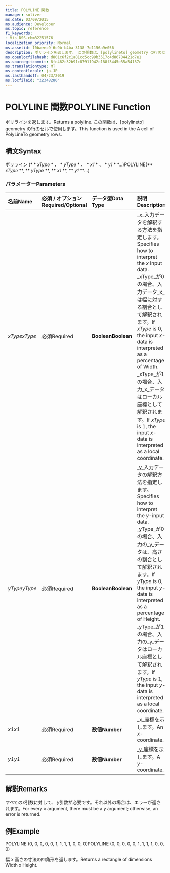 ```yaml
---
title: POLYLINE 関数
manager: soliver
ms.date: 03/09/2015
ms.audience: Developer
ms.topic: reference
f1_keywords:
- Vis_DSS.chm82251576
localization_priority: Normal
ms.assetid: 10baeec9-6c9b-b4ba-3138-7d1156a9e056
description: ポリラインを返します。 この関数は、[polylineto] geometry の行のセルで使用します。
ms.openlocfilehash: d801c6f2c1a81cc5cc99b3517c4d86784421d7e1
ms.sourcegitcommit: 8fe462c32b91c87911942c188f3445e85a54137c
ms.translationtype: MT
ms.contentlocale: ja-JP
ms.lasthandoff: 04/23/2019
ms.locfileid: "32348280"
---
```

# <a name="polyline-function"></a><span data-ttu-id="dba4d-104">POLYLINE 関数</span><span class="sxs-lookup"><span data-stu-id="dba4d-104">POLYLINE Function</span></span>

<span data-ttu-id="dba4d-105">ポリラインを返します。</span><span class="sxs-lookup"><span data-stu-id="dba4d-105">Returns a polyline.</span></span> <span data-ttu-id="dba4d-106">この関数は、[polylineto] geometry の行のセルで使用します。</span><span class="sxs-lookup"><span data-stu-id="dba4d-106">This function is used in the A cell of PolyLineTo geometry rows.</span></span> 
  
## <a name="syntax"></a><span data-ttu-id="dba4d-107">構文</span><span class="sxs-lookup"><span data-stu-id="dba4d-107">Syntax</span></span>

<span data-ttu-id="dba4d-108">ポリライン (\* \* *xType* \* *、* \* *yType* \* *、* \* *x1* \* *、* \* *y1* \* \*...)</span><span class="sxs-lookup"><span data-stu-id="dba4d-108">POLYLINE(\*\* *xType* \*\*, \*\* *yType* \*\*, \*\* *x1* \*\*, \*\* *y1* \*\*...)</span></span> 
  
### <a name="parameters"></a><span data-ttu-id="dba4d-109">パラメーター</span><span class="sxs-lookup"><span data-stu-id="dba4d-109">Parameters</span></span>

|<span data-ttu-id="dba4d-110">**名前**</span><span class="sxs-lookup"><span data-stu-id="dba4d-110">**Name**</span></span>|<span data-ttu-id="dba4d-111">**必須 / オプション**</span><span class="sxs-lookup"><span data-stu-id="dba4d-111">**Required/Optional**</span></span>|<span data-ttu-id="dba4d-112">**データ型**</span><span class="sxs-lookup"><span data-stu-id="dba4d-112">**Data Type**</span></span>|<span data-ttu-id="dba4d-113">**説明**</span><span class="sxs-lookup"><span data-stu-id="dba4d-113">**Description**</span></span>|
|:-----|:-----|:-----|:-----|
| <span data-ttu-id="dba4d-114">_xType_</span><span class="sxs-lookup"><span data-stu-id="dba4d-114">_xType_</span></span> <br/> |<span data-ttu-id="dba4d-115">必須</span><span class="sxs-lookup"><span data-stu-id="dba4d-115">Required</span></span>  <br/> |<span data-ttu-id="dba4d-116">**Boolean**</span><span class="sxs-lookup"><span data-stu-id="dba4d-116">**Boolean**</span></span> <br/> |<span data-ttu-id="dba4d-117">_x_入力データを解釈する方法を指定します。</span><span class="sxs-lookup"><span data-stu-id="dba4d-117">Specifies how to interpret the  _x_ input data.</span></span> <span data-ttu-id="dba4d-118">_xType_が0の場合、入力データ_x_は幅に対する割合として解釈されます。</span><span class="sxs-lookup"><span data-stu-id="dba4d-118">If  _xType_ is 0, the input  _x_-data is interpreted as a percentage of Width.</span></span> <span data-ttu-id="dba4d-119">_xType_が1の場合、入力_x_データはローカル座標として解釈されます。</span><span class="sxs-lookup"><span data-stu-id="dba4d-119">If  _xType_ is 1, the input  _x_-data is interpreted as a local coordinate.</span></span>  <br/> |
| <span data-ttu-id="dba4d-120">_yType_</span><span class="sxs-lookup"><span data-stu-id="dba4d-120">_yType_</span></span> <br/> |<span data-ttu-id="dba4d-121">必須</span><span class="sxs-lookup"><span data-stu-id="dba4d-121">Required</span></span>  <br/> |<span data-ttu-id="dba4d-122">**Boolean**</span><span class="sxs-lookup"><span data-stu-id="dba4d-122">**Boolean**</span></span> <br/> |<span data-ttu-id="dba4d-123">_y_入力データの解釈方法を指定します。</span><span class="sxs-lookup"><span data-stu-id="dba4d-123">Specifies how to interpret the  _y_-input data.</span></span> <span data-ttu-id="dba4d-124">_yType_が0の場合、入力の_y_データは、高さの割合として解釈されます。</span><span class="sxs-lookup"><span data-stu-id="dba4d-124">If  _yType_ is 0, the input  _y_-data is interpreted as a percentage of Height.</span></span> <span data-ttu-id="dba4d-125">_yType_が1の場合、入力の_y_データはローカル座標として解釈されます。</span><span class="sxs-lookup"><span data-stu-id="dba4d-125">If  _yType_ is 1, the input  _y_-data is interpreted as a local coordinate.</span></span>  <br/> |
| <span data-ttu-id="dba4d-126">_x1_</span><span class="sxs-lookup"><span data-stu-id="dba4d-126">_x1_</span></span> <br/> |<span data-ttu-id="dba4d-127">必須</span><span class="sxs-lookup"><span data-stu-id="dba4d-127">Required</span></span>  <br/> |<span data-ttu-id="dba4d-128">**数値**</span><span class="sxs-lookup"><span data-stu-id="dba4d-128">**Number**</span></span> <br/> | <span data-ttu-id="dba4d-129">_x_座標を示します。</span><span class="sxs-lookup"><span data-stu-id="dba4d-129">An  _x_-coordinate.</span></span>  <br/> |
| <span data-ttu-id="dba4d-130">_y1_</span><span class="sxs-lookup"><span data-stu-id="dba4d-130">_y1_</span></span> <br/> |<span data-ttu-id="dba4d-131">必須</span><span class="sxs-lookup"><span data-stu-id="dba4d-131">Required</span></span>  <br/> |<span data-ttu-id="dba4d-132">**数値**</span><span class="sxs-lookup"><span data-stu-id="dba4d-132">**Number**</span></span> <br/> |<span data-ttu-id="dba4d-133">_y_座標を示します。</span><span class="sxs-lookup"><span data-stu-id="dba4d-133">A  _y_-coordinate.</span></span>  <br/> |
   
## <a name="remarks"></a><span data-ttu-id="dba4d-134">解説</span><span class="sxs-lookup"><span data-stu-id="dba4d-134">Remarks</span></span>

<span data-ttu-id="dba4d-135">すべての*x*引数に対して、 *y*引数が必要です。それ以外の場合は、エラーが返されます。</span><span class="sxs-lookup"><span data-stu-id="dba4d-135">For every  *x*  argument, there must be a  *y*  argument; otherwise, an error is returned.</span></span> 
  
## <a name="example"></a><span data-ttu-id="dba4d-136">例</span><span class="sxs-lookup"><span data-stu-id="dba4d-136">Example</span></span>

<span data-ttu-id="dba4d-137">POLYLINE (0, 0, 0, 0, 0, 1, 1, 1, 1, 0, 0, 0)</span><span class="sxs-lookup"><span data-stu-id="dba4d-137">POLYLINE (0, 0, 0, 0, 0, 1, 1, 1, 1, 0, 0, 0)</span></span> 
  
<span data-ttu-id="dba4d-138">幅 x 高さの寸法の四角形を返します。</span><span class="sxs-lookup"><span data-stu-id="dba4d-138">Returns a rectangle of dimensions Width x Height.</span></span> 
  

